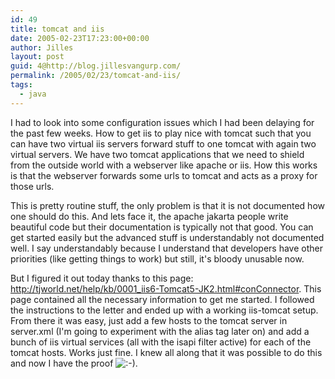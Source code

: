 ```yaml
---
id: 49
title: tomcat and iis
date: 2005-02-23T17:23:00+00:00
author: Jilles
layout: post
guid: 4@http://blog.jillesvangurp.com/
permalink: /2005/02/23/tomcat-and-iis/
tags:
  - java
---
```

 I had to look into some configuration issues which I had been delaying for the past few weeks. How to get iis to play nice with tomcat such that you can have two virtual iis servers forward stuff to one tomcat with again two virtual servers. 
We have two tomcat applications that we need to shield from the outside world with a webserver like apache or iis. How this works is that the webserver forwards some urls to tomcat and acts as a proxy for those urls. 

This is pretty routine stuff, the only problem is that it is not documented how one should do this. And lets face it, the apache jakarta people write beautiful code but their documentation is typically not that good. You can get started easily but the advanced stuff is understandably not documented well. I say understandably because I understand that developers have other priorities (like getting things to work) but still, it's bloody unusable now.

But I figured it out today thanks to this page: http://tjworld.net/help/kb/0001_iis6-Tomcat5-JK2.html#conConnector. This page contained all the necessary information to get me started. I followed the instructions to the letter and ended up with a working iis-tomcat setup. From there it was easy, just add a few hosts to the tomcat server in server.xml (I'm going to experiment with the alias tag later on) and add a bunch of iis virtual services (all with the isapi filter active) for each of the tomcat hosts. Works just fine. I knew all along that it was possible to do this and now I have the proof ![:-)](https://www.jillesvangurp.com/pivot/includes/emot/e_01.gif). 